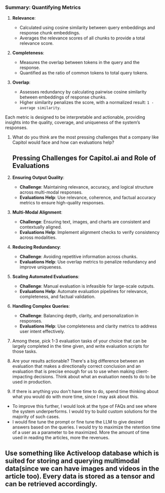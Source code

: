 ### **Summary: Quantifying Metrics**

1. **Relevance**:

   - Calculated using cosine similarity between query embeddings and response chunk embeddings.
   - Averages the relevance scores of all chunks to provide a total relevance score.

2. **Completeness**:

   - Measures the overlap between tokens in the query and the response.
   - Quantified as the ratio of common tokens to total query tokens.

3. **Overlap**:
   - Assesses redundancy by calculating pairwise cosine similarity between embeddings of response chunks.
   - Higher similarity penalizes the score, with a normalized result: `1 - average similarity`.

Each metric is designed to be interpretable and actionable, providing insights into the quality, coverage, and uniqueness of the system’s responses.

1. What do you think are the most pressing challenges that a company like Capitol would face and how can evaluations help?

   ## **Pressing Challenges for Capitol.ai and Role of Evaluations**

1. **Ensuring Output Quality**:

   - **Challenge**: Maintaining relevance, accuracy, and logical structure across multi-modal responses.
   - **Evaluations Help**: Use relevance, coherence, and factual accuracy metrics to ensure high-quality responses.

1. **Multi-Modal Alignment**:

   - **Challenge**: Ensuring text, images, and charts are consistent and contextually aligned.
   - **Evaluations Help**: Implement alignment checks to verify consistency across modalities.

1. **Reducing Redundancy**:

   - **Challenge**: Avoiding repetitive information across chunks.
   - **Evaluations Help**: Use overlap metrics to penalize redundancy and improve uniqueness.

1. **Scaling Automated Evaluations**:

   - **Challenge**: Manual evaluation is infeasible for large-scale outputs.
   - **Evaluations Help**: Automate evaluation pipelines for relevance, completeness, and factual validation.

1. **Handling Complex Queries**:

   - **Challenge**: Balancing depth, clarity, and personalization in responses.
   - **Evaluations Help**: Use completeness and clarity metrics to address user intent effectively.

1. Among these, pick 1-3 evaluation tasks of your choice that can be largely completed in the time given, and write evaluation scripts for those tasks.
1. Are your results actionable? There's a big difference between an evaluation that makes a directionally correct conclusion and an evaluation that is precise enough for us to use when making client-impacting decisions. Think about what an evaluation needs to do to be used in production.

1. If there is anything you don't have time to do, spend time thinking about what you would do with more time, since I may ask about this.

- To improve this further, I would look at the type of FAQs and see where the system underperforms. I would try to build custom solutions for the majority of such cases.
- I would fine tune the prompt or fine tune the LLM to give desired answers based on the queries. I would try to maximize the retention time of a user as a parameter to be maximized. More the amount of time used in reading the articles, more the revenues.

## **Use something like Activeloop database which is suited for storing and querying multimodal data(since we can have images and videos in the article too). Every data is stored as a tensor and can be retrieved accordingly.**
